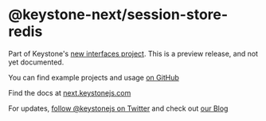 # @keystone-next/session-store-redis

Part of Keystone's [new interfaces project](https://www.keystonejs.com/blog/roadmap-update). This is a preview release, and not yet documented.

You can find example projects and usage [on GitHub](https://github.com/keystonejs/keystone/tree/master/examples-next)

Find the docs at [next.keystonejs.com](https://next.keystonejs.com)

For updates, [follow @keystonejs on Twitter](https://twitter.com/keystonejs) and check out [our Blog](https://www.keystonejs.com/blog)
